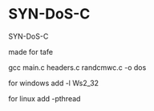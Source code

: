 # SYN-DoS-C
SYN-DoS-C

made for tafe

gcc main.c headers.c randcmwc.c -o dos

for windows add -l Ws2_32

for linux add -pthread
